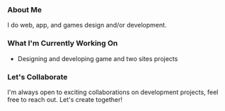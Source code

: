 <!-- Hey there! Welcome to my GitHub profile -->

### About Me

I do web, app, and games design and/or development. 

### What I'm Currently Working On

- Designing and developing game and two sites projects

### Let's Collaborate

I'm always open to exciting collaborations on development projects, feel free to reach out. Let's create together!


